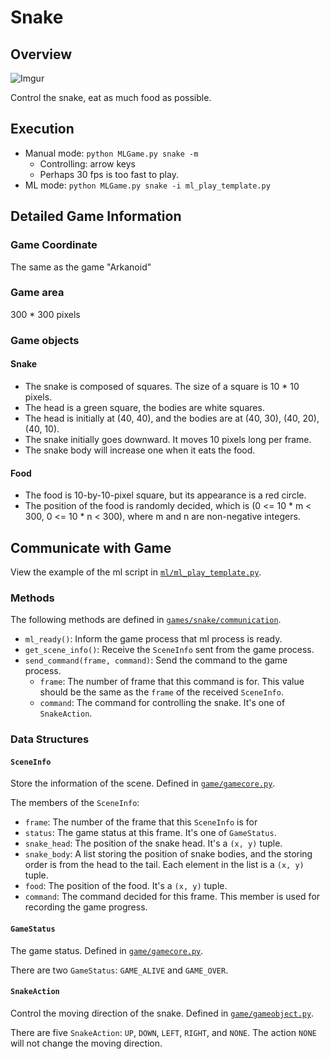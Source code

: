 # Snake

## Overview

![Imgur](https://i.imgur.com/aVDPwWP.gif)

Control the snake, eat as much food as possible.

## Execution

* Manual mode: `python MLGame.py snake -m`
    * Controlling: arrow keys
    * Perhaps 30 fps is too fast to play.
* ML mode: `python MLGame.py snake -i ml_play_template.py`

## Detailed Game Information

### Game Coordinate

The same as the game "Arkanoid"

### Game area

300 \* 300 pixels

### Game objects

#### Snake

* The snake is composed of squares. The size of a square is 10 \* 10 pixels.
* The head is a green square, the bodies are white squares.
* The head is initially at (40, 40), and the bodies are at (40, 30), (40, 20), (40, 10).
* The snake initially goes downward. It moves 10 pixels long per frame.
* The snake body will increase one when it eats the food.

#### Food

* The food is 10-by-10-pixel square, but its appearance is a red circle.
* The position of the food is randomly decided, which is (0 <= 10 \* m < 300, 0 <= 10 \* n < 300), where m and n are non-negative integers.

## Communicate with Game

View the example of the ml script in [`ml/ml_play_template.py`](ml/ml_play_template.py).

### Methods

The following methods are defined in [`games/snake/communication`](communication.py).

* `ml_ready()`: Inform the game process that ml process is ready.
* `get_scene_info()`: Receive the `SceneInfo` sent from the game process.
* `send_command(frame, command)`: Send the command to the game process.
    * `frame`: The number of frame that this command is for. This value should be the same as the `frame` of the received `SceneInfo`.
    * `command`: The command for controlling the snake. It's one of `SnakeAction`.

### Data Structures

#### `SceneInfo`

Store the information of the scene. Defined in [`game/gamecore.py`](game/gamecore.py).

The members of the `SceneInfo`:

* `frame`: The number of the frame that this `SceneInfo` is for
* `status`: The game status at this frame. It's one of `GameStatus`.
* `snake_head`: The position of the snake head. It's a `(x, y)` tuple.
* `snake_body`: A list storing the position of snake bodies, and the storing order is from the head to the tail. Each element in the list is a `(x, y)` tuple.
* `food`: The position of the food. It's a `(x, y)` tuple.
* `command`: The command decided for this frame. This member is used for recording the game progress.

#### `GameStatus`

The game status. Defined in [`game/gamecore.py`](game/gamecore.py).

There are two `GameStatus`: `GAME_ALIVE` and `GAME_OVER`.

#### `SnakeAction`

Control the moving direction of the snake. Defined in [`game/gameobject.py`](game/gameobject.py).

There are five `SnakeAction`: `UP`, `DOWN`, `LEFT`, `RIGHT`, and `NONE`. The action `NONE` will not change the moving direction.
